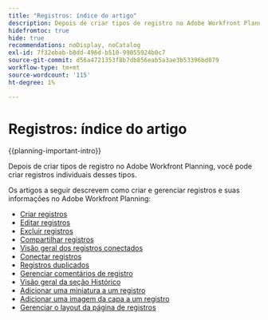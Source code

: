 ```yaml
---
title: "Registros: índice do artigo"
description: Depois de criar tipos de registro no Adobe Workfront Planning, você pode criar registros individuais desses tipos. Os artigos a seguir descrevem como criar e gerenciar registros e suas informações no Adobe Workfront Planning.
hidefromtoc: true
hide: true
recommendations: noDisplay, noCatalog
exl-id: 7f32ebab-b8dd-496d-b510-99055924b0c7
source-git-commit: d56a4721353f8b7db856eab5a3ae3b53396bd079
workflow-type: tm+mt
source-wordcount: '115'
ht-degree: 1%

---
```


<!-- update the metadata with real information when making this available in TOC and in the left nav
---
title: "Records: article index"
description: After you create record types in Adobe Workfront Planning you can create individual records of those types. The following articles describe how you can create and manage records and their information in Adobe Workfront Planning.
hidefromtoc: yes
author: Alina
feature: Work Management
role: User
hide: yes
---
-->

# Registros: índice do artigo

{{planning-important-intro}}

Depois de criar tipos de registro no Adobe Workfront Planning, você pode criar registros individuais desses tipos.

Os artigos a seguir descrevem como criar e gerenciar registros e suas informações no Adobe Workfront Planning:

* [Criar registros](/help/quicksilver/planning/records/create-records.md)
* [Editar registros](/help/quicksilver/planning/records/edit-records.md)
* [Excluir registros](/help/quicksilver/planning/records/delete-records.md)
* [Compartilhar registros](/help/quicksilver/planning/records/share-records.md)
* [Visão geral dos registros conectados](/help/quicksilver/planning/records/connected-records-overview.md)
* [Conectar registros](/help/quicksilver/planning/records/connect-records.md)
* [Registros duplicados](/help/quicksilver/planning/records/copy-or-duplicate-records.md)
* [Gerenciar comentários de registro](/help/quicksilver/planning/records/manage-record-comments.md)
* [Visão geral da seção Histórico](/help/quicksilver/planning/records/history-section-overview.md)
* [Adicionar uma miniatura a um registro](/help/quicksilver/planning/records/add-thumbnails-to-records.md)
* [Adicionar uma imagem da capa a um registro](/help/quicksilver/planning/records/add-a-cover-image-to-a-record.md)
* [Gerenciar o layout da página de registros](/help/quicksilver/planning/records/manage-the-record-page.md)
